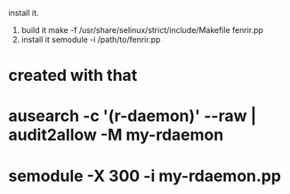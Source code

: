 install it.
1. build it
make -f /usr/share/selinux/strict/include/Makefile fenrir.pp
2. install it
semodule -i /path/to/fenrir.pp


# created with that
# ausearch -c '(r-daemon)' --raw | audit2allow -M my-rdaemon
# semodule -X 300 -i my-rdaemon.pp

